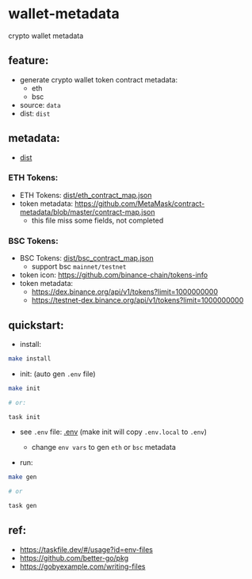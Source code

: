 # wallet-metadata
crypto wallet metadata


## feature:

- generate crypto wallet token contract metadata:
    - eth
    - bsc
- source: `data`    
- dist: `dist`


## metadata:

- [dist](dist)

### ETH Tokens: 

- ETH Tokens: [dist/eth_contract_map.json](./dist/eth_contract_map.json)
- token metadata: https://github.com/MetaMask/contract-metadata/blob/master/contract-map.json
    - this file miss some fields, not completed


### BSC Tokens:

- BSC Tokens: [dist/bsc_contract_map.json](dist/bsc_contract_map.json)
    - support bsc `mainnet/testnet`
- token icon: https://github.com/binance-chain/tokens-info
- token metadata: 
    - https://dex.binance.org/api/v1/tokens?limit=1000000000
    - https://testnet-dex.binance.org/api/v1/tokens?limit=1000000000



## quickstart:


- install:

```bash
make install
```

- init: (auto gen `.env` file)

```bash
make init 

# or:

task init

```

- see `.env` file: [.env](.env.local) (make init will copy `.env.local` to `.env`)
    - change `env vars` to gen `eth` or `bsc` metadata

- run:


```bash
make gen 

# or

task gen

```

## ref: 

- https://taskfile.dev/#/usage?id=env-files
- https://github.com/better-go/pkg
- https://gobyexample.com/writing-files
